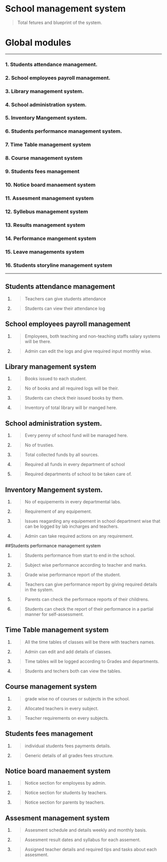 
# School management system 

> Total fetures and blueprint of the system.

# Global modules
- - -
### 1. Students attendance management.
### 2. School employees payroll management.
### 3. Library management system.
### 4.  School administration system.
### 5.  Inventory Mangement system.
### 6.  Students performance management system.
### 7.  Time Table management system
### 8.  Course management system
### 9.  Students fees management
### 10. Notice board manaement system   
### 11. Assesment management system
### 12. Syllebus management system
### 13. Results management system
### 14. Performance mangement system
### 15. Leave managements system
### 16. Students storyline management system

- - -

## Students attendance management

 1. >Teachers can give students attendance
 2. >Students can view their attendance log

## School employees payroll management

1. >Employees, both teaching and non-teaching staffs salary systems will be there.
2. >Admin can edit the logs and give required input monthly wise.

## Library management system

1. >Books issued to each student.
2. >No of books and all required logs will be their.
3. >Students can check their issued books by them.
4. >Inventory of total library will br manged here.

## School administration system.

1. >Every penny of school fund will be managed here.
2. >No of trusties.
3. >Total collected funds by all sources.
4. >Required all funds in every department of school
5. >Required departments of school to be taken care of.

## Inventory Mangement system.

1. >No of equipements in every departmental labs.
2. >Requirement of any equipement.
3. >Issues reagarding any equipement in school department wise that can be logged by lab            incharges and teachers.
4. >Admin can take required actions on any requirement.

##Students performance management system

1. >Students performance from start to end in the school.
2. >Subject wise performance according to teacher and marks.
3. >Grade wise performance report of the student.
4. >Teachers can give performance report by giving required details in the system.
5. >Parents can check the performace reports of their childrens.
6. >Students can check the report of their performance in a partial manner for self-assessment.

## Time Table management system

1. >All the time tables of classes will be there with teachers names.
2. >Admin can edit and add details of classes.
3. >Time tables will be logged according to Grades and departments.
4. >Students and techers both can view the tables.

## Course management system

1. >grade wise no of courses or subjects in the school.
2. >Allocated teachers in every subject.
3. >Teacher requirements on every subjects.

## Students fees management
1. >individual students fees payments details.
2. >Generic details of all grades fees structure.

## Notice board manaement system
1. >Notice section for employess by admin.
2. >Notice section for students by teachers.
3. >Notice section for parents by teachers.

## Assesment management system
1. >Assesment schedule and details weekly and monthly basis.
2. >Assesment result dates and syllabus for each assement.
3. >Assigned teacher details and required tips and tasks about each assesment.


